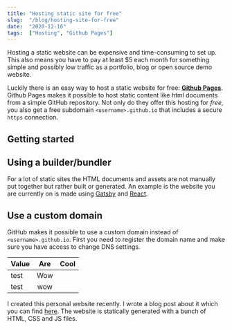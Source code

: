 ```yaml
---
title: "Hosting static site for free"
slug:  "/blog/hosting-site-for-free"
date:  "2020-12-16"
tags:  ["Hosting", "Github Pages"]
---
```


Hosting a static website can be expensive and time-consuming to set up. This also means you have to pay at least $5 each
month for something simple and possibly low traffic as a portfolio, blog or open source demo website.

Luckily there is an easy way to host a static website for free: [**Github Pages**](https://pages.github.com/). Github
Pages makes it possible to host static content like html documents from a simple GitHub repository. Not only do they
offer this hosting for *free*, you also get a free subdomain `<username>.github.io` that includes a secure `https`
connection.

## Getting started

## Using a builder/bundler

For a lot of static sites the HTML documents and assets are not manually put together but rather built or generated. An
example is the website you are currently on is made using [Gatsby](https://gatsbyjs.com)
and [React](https://reactjs.org).

## Use a custom domain

GitHub makes it possible to use a custom domain instead of `<username>.github.io`. First you need to register the domain
name and make sure you have access to change DNS settings.

| Value        | Are           | Cool  |
| ------------ |:-------------:| -----:|
| test | Wow |
| test | wow |

I created this personal website recently. I wrote a blog post about it which you can
find [here](/blog/how-i-built-my-website). The website is statically generated with a bunch of HTML, CSS and JS files.

